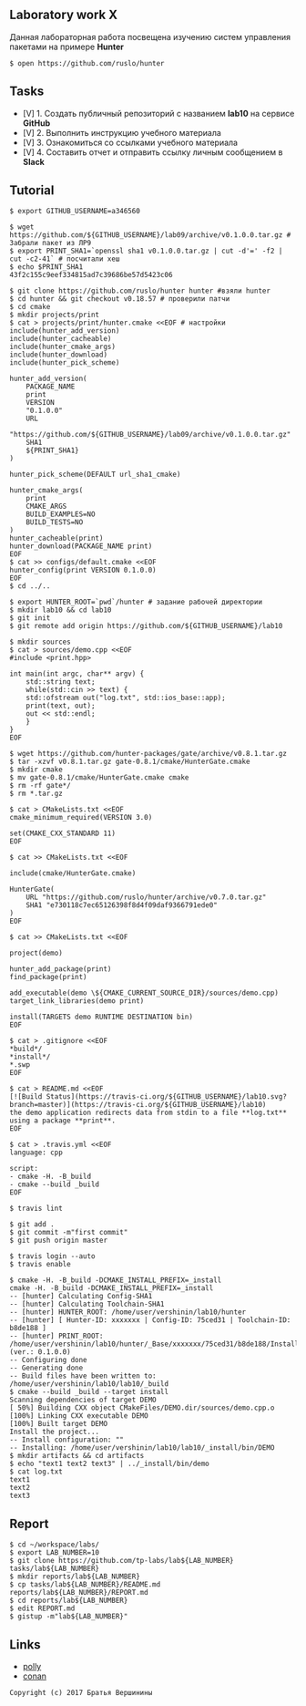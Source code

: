 ## Laboratory work X

Данная лабораторная работа посвещена изучению систем управления пакетами на примере **Hunter**

```ShellSession
$ open https://github.com/ruslo/hunter
```

## Tasks

- [V] 1. Создать публичный репозиторий с названием **lab10** на сервисе **GitHub**
- [V] 2. Выполнить инструкцию учебного материала
- [V] 3. Ознакомиться со ссылками учебного материала
- [V] 4. Составить отчет и отправить ссылку личным сообщением в **Slack**

## Tutorial

```ShellSession
$ export GITHUB_USERNAME=a346560
```

```ShellSession
$ wget https://github.com/${GITHUB_USERNAME}/lab09/archive/v0.1.0.0.tar.gz # Забрали пакет из ЛР9
$ export PRINT_SHA1=`openssl sha1 v0.1.0.0.tar.gz | cut -d'=' -f2 | cut -c2-41` # посчитали хеш
$ echo $PRINT_SHA1
43f2c155c9eef334815ad7c39686be57d5423c06

```

```ShellSession
$ git clone https://github.com/ruslo/hunter hunter #взяли hunter
$ cd hunter && git checkout v0.18.57 # проверили патчи
$ cd cmake
$ mkdir projects/print
$ cat > projects/print/hunter.cmake <<EOF # настройки
include(hunter_add_version)
include(hunter_cacheable)
include(hunter_cmake_args)
include(hunter_download)
include(hunter_pick_scheme)

hunter_add_version(
    PACKAGE_NAME
    print
    VERSION
    "0.1.0.0"
    URL
    "https://github.com/${GITHUB_USERNAME}/lab09/archive/v0.1.0.0.tar.gz"
    SHA1
    ${PRINT_SHA1}
)

hunter_pick_scheme(DEFAULT url_sha1_cmake)

hunter_cmake_args(
    print
    CMAKE_ARGS
    BUILD_EXAMPLES=NO
    BUILD_TESTS=NO
)
hunter_cacheable(print)
hunter_download(PACKAGE_NAME print)
EOF
$ cat >> configs/default.cmake <<EOF
hunter_config(print VERSION 0.1.0.0)
EOF
$ cd ../..
```

```ShellSession
$ export HUNTER_ROOT=`pwd`/hunter # задание рабочей директории
$ mkdir lab10 && cd lab10
$ git init
$ git remote add origin https://github.com/${GITHUB_USERNAME}/lab10
```

```ShellSession
$ mkdir sources
$ cat > sources/demo.cpp <<EOF
#include <print.hpp>

int main(int argc, char** argv) {
    std::string text;
    while(std::cin >> text) {
	std::ofstream out("log.txt", std::ios_base::app);
	print(text, out);
	out << std::endl;
    }
}
EOF
```

```ShellSession
$ wget https://github.com/hunter-packages/gate/archive/v0.8.1.tar.gz 
$ tar -xzvf v0.8.1.tar.gz gate-0.8.1/cmake/HunterGate.cmake
$ mkdir cmake
$ mv gate-0.8.1/cmake/HunterGate.cmake cmake
$ rm -rf gate*/
$ rm *.tar.gz
```

```ShellSession
$ cat > CMakeLists.txt <<EOF
cmake_minimum_required(VERSION 3.0)

set(CMAKE_CXX_STANDARD 11)
EOF
```

```ShellSession
$ cat >> CMakeLists.txt <<EOF

include(cmake/HunterGate.cmake)

HunterGate(
    URL "https://github.com/ruslo/hunter/archive/v0.7.0.tar.gz"
    SHA1 "e730118c7ec65126398f8d4f09daf9366791ede0"
)
EOF
```

```ShellSession
$ cat >> CMakeLists.txt <<EOF

project(demo)

hunter_add_package(print)
find_package(print)

add_executable(demo \${CMAKE_CURRENT_SOURCE_DIR}/sources/demo.cpp)
target_link_libraries(demo print)

install(TARGETS demo RUNTIME DESTINATION bin)
EOF
```

```ShellSession
$ cat > .gitignore <<EOF
*build*/
*install*/
*.swp
EOF
```

```ShellSession
$ cat > README.md <<EOF
[![Build Status](https://travis-ci.org/${GITHUB_USERNAME}/lab10.svg?branch=master)](https://travis-ci.org/${GITHUB_USERNAME}/lab10)
the demo application redirects data from stdin to a file **log.txt** using a package **print**.
EOF
```

```ShellSession
$ cat > .travis.yml <<EOF
language: cpp

script:   
- cmake -H. -B_build
- cmake --build _build
EOF
```

```ShellSession
$ travis lint
```

```ShellSession
$ git add .
$ git commit -m"first commit"
$ git push origin master
```

```ShellSession
$ travis login --auto
$ travis enable
```

```ShellSession
$ cmake -H. -B_build -DCMAKE_INSTALL_PREFIX=_install
cmake -H. -B_build -DCMAKE_INSTALL_PREFIX=_install
-- [hunter] Calculating Config-SHA1
-- [hunter] Calculating Toolchain-SHA1
-- [hunter] HUNTER_ROOT: /home/user/vershinin/lab10/hunter
-- [hunter] [ Hunter-ID: xxxxxxx | Config-ID: 75ced31 | Toolchain-ID: b8de188 ]
-- [hunter] PRINT_ROOT: /home/user/vershinin/lab10/hunter/_Base/xxxxxxx/75ced31/b8de188/Install (ver.: 0.1.0.0)
-- Configuring done
-- Generating done
-- Build files have been written to: /home/user/vershinin/lab10/lab10/_build
$ cmake --build _build --target install
Scanning dependencies of target DEMO
[ 50%] Building CXX object CMakeFiles/DEMO.dir/sources/demo.cpp.o
[100%] Linking CXX executable DEMO
[100%] Built target DEMO
Install the project...
-- Install configuration: ""
-- Installing: /home/user/vershinin/lab10/lab10/_install/bin/DEMO
$ mkdir artifacts && cd artifacts
$ echo "text1 text2 text3" | ../_install/bin/demo
$ cat log.txt
text1
text2
text3
```

## Report

```ShellSession
$ cd ~/workspace/labs/
$ export LAB_NUMBER=10
$ git clone https://github.com/tp-labs/lab${LAB_NUMBER} tasks/lab${LAB_NUMBER}
$ mkdir reports/lab${LAB_NUMBER}
$ cp tasks/lab${LAB_NUMBER}/README.md reports/lab${LAB_NUMBER}/REPORT.md
$ cd reports/lab${LAB_NUMBER}
$ edit REPORT.md
$ gistup -m"lab${LAB_NUMBER}"
```

## Links

- [polly](https://github.com/ruslo/polly)
- [conan](https://conan.io)

```
Copyright (c) 2017 Братья Вершинины
```
